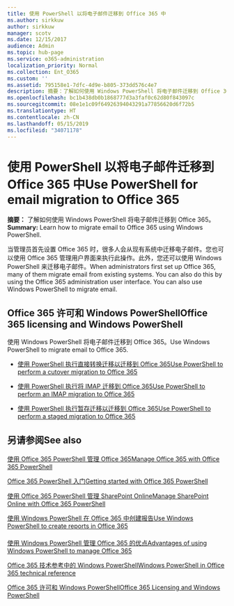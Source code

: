 ```yaml
---
title: 使用 PowerShell 以将电子邮件迁移到 Office 365 中
ms.author: sirkkuw
author: sirkkuw
manager: scotv
ms.date: 12/15/2017
audience: Admin
ms.topic: hub-page
ms.service: o365-administration
localization_priority: Normal
ms.collection: Ent_O365
ms.custom: ''
ms.assetid: 795158e1-7dfc-4d9e-b805-373dd576c4e7
description: 摘要：了解如何使用 Windows PowerShell 将电子邮件迁移到 Office 365。
ms.openlocfilehash: bc1b438db0b1868777d3a3faf0c62d80f843097c
ms.sourcegitcommit: 08e1e1c09f64926394043291a77856620d6f72b5
ms.translationtype: HT
ms.contentlocale: zh-CN
ms.lasthandoff: 05/15/2019
ms.locfileid: "34071178"
---
```

# <a name="use-powershell-for-email-migration-to-office-365"></a><span data-ttu-id="cbede-103">使用 PowerShell 以将电子邮件迁移到 Office 365 中</span><span class="sxs-lookup"><span data-stu-id="cbede-103">Use PowerShell for email migration to Office 365</span></span>

 <span data-ttu-id="cbede-104">**摘要：** 了解如何使用 Windows PowerShell 将电子邮件迁移到 Office 365。</span><span class="sxs-lookup"><span data-stu-id="cbede-104">**Summary:** Learn how to migrate email to Office 365 using Windows PowerShell.</span></span>
  
<span data-ttu-id="cbede-p101">当管理员首先设置 Office 365 时，很多人会从现有系统中迁移电子邮件。您也可以使用 Office 365 管理用户界面来执行此操作。此外，您还可以使用 Windows PowerShell 来迁移电子邮件。</span><span class="sxs-lookup"><span data-stu-id="cbede-p101">When administrators first set up Office 365, many of them migrate email from existing systems. You can also do this by using the Office 365 administration user interface. You can also use Windows PowerShell to migrate email.</span></span>
  
## <a name="office-365-licensing-and-windows-powershell"></a><span data-ttu-id="cbede-108">Office 365 许可和 Windows PowerShell</span><span class="sxs-lookup"><span data-stu-id="cbede-108">Office 365 licensing and Windows PowerShell</span></span>

<span data-ttu-id="cbede-109">使用 Windows PowerShell 将电子邮件迁移到 Office 365。</span><span class="sxs-lookup"><span data-stu-id="cbede-109">Use Windows PowerShell to migrate email to Office 365.</span></span> 
  
- [<span data-ttu-id="cbede-110">使用 PowerShell 执行直接转换迁移以迁移到 Office 365</span><span class="sxs-lookup"><span data-stu-id="cbede-110">Use PowerShell to perform a cutover migration to Office 365</span></span>](use-powershell-to-perform-a-cutover-migration-to-office-365.md)
    
- [<span data-ttu-id="cbede-111">使用 PowerShell 执行将 IMAP 迁移到 Office 365</span><span class="sxs-lookup"><span data-stu-id="cbede-111">Use PowerShell to perform an IMAP migration to Office 365</span></span>](use-powershell-to-perform-an-imap-migration-to-office-365.md)
    
- [<span data-ttu-id="cbede-112">使用 PowerShell 执行暂存迁移以迁移到 Office 365</span><span class="sxs-lookup"><span data-stu-id="cbede-112">Use PowerShell to perform a staged migration to Office 365</span></span>](use-powershell-to-perform-a-staged-migration-to-office-365.md)
    
## <a name="see-also"></a><span data-ttu-id="cbede-113">另请参阅</span><span class="sxs-lookup"><span data-stu-id="cbede-113">See also</span></span>

#### 

[<span data-ttu-id="cbede-114">使用 Office 365 PowerShell 管理 Office 365</span><span class="sxs-lookup"><span data-stu-id="cbede-114">Manage Office 365 with Office 365 PowerShell</span></span>](manage-office-365-with-office-365-powershell.md)
  
[<span data-ttu-id="cbede-115">Office 365 PowerShell 入门</span><span class="sxs-lookup"><span data-stu-id="cbede-115">Getting started with Office 365 PowerShell</span></span>](getting-started-with-office-365-powershell.md)
  
[<span data-ttu-id="cbede-116">使用 Office 365 PowerShell 管理 SharePoint Online</span><span class="sxs-lookup"><span data-stu-id="cbede-116">Manage SharePoint Online with Office 365 PowerShell</span></span>](manage-sharepoint-online-with-office-365-powershell.md)
  
[<span data-ttu-id="cbede-117">使用 Windows PowerShell 在 Office 365 中创建报告</span><span class="sxs-lookup"><span data-stu-id="cbede-117">Use Windows PowerShell to create reports in Office 365</span></span>](use-windows-powershell-to-create-reports-in-office-365.md)
#### 

[<span data-ttu-id="cbede-118">使用 Windows PowerShell 管理 Office 365 的优点</span><span class="sxs-lookup"><span data-stu-id="cbede-118">Advantages of using Windows PowerShell to manage Office 365</span></span>](http://technet.microsoft.com/library/15144a50-453e-4cd5-befd-bc6736697967.aspx)
  
[<span data-ttu-id="cbede-119">Office 365 技术参考中的 Windows PowerShell</span><span class="sxs-lookup"><span data-stu-id="cbede-119">Windows PowerShell in Office 365 technical reference</span></span>](http://technet.microsoft.com/library/10d5c66a-7579-4319-aaa5-7a5e21d49cea.aspx)
  
[<span data-ttu-id="cbede-120">Office 365 许可和 Windows PowerShell</span><span class="sxs-lookup"><span data-stu-id="cbede-120">Office 365 Licensing and Windows PowerShell</span></span>](http://technet.microsoft.com/library/6ca0e430-f7ba-4184-becf-14c6c5c8dde5.aspx)

